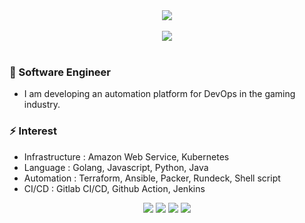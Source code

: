 <div align=center>
  <a href="https://hits.seeyoufarm.com"/><img src="https://hits.seeyoufarm.com/api/count/incr/badge.svg?url=https%3A%2F%2Fgithub.com%2FYonghoChoi"/></a>
</div>
<br>
<div align=center>
  <img align="center" src="https://github-readme-stats-amber-mu.vercel.app/api?username=YonghoChoi&count_private=true&show_icons=true" />
</div>
<br>


### 🌱 Software Engineer
- I am developing an automation platform for DevOps in the gaming industry.


### ⚡ Interest
- Infrastructure : Amazon Web Service, Kubernetes
- Language : Golang, Javascript, Python, Java
- Automation : Terraform, Ansible, Packer, Rundeck, Shell script
- CI/CD : Gitlab CI/CD, Github Action, Jenkins


<div align=center>
<a href="https://yongho1037.tistory.com/"/><img src="http://img.shields.io/badge/-Tech%20blog-black?style=flat-square&logo=github&link=https://yongho1037.tistory.com/"/></a>
<a href="https://www.linkedin.com/in/yongho1037/"/><img src="https://img.shields.io/badge/-LinkedIn-blue?style=flat-square&logo=Linkedin&logoColor=white&link=https://www.linkedin.com/in/yongho1037/"/></a>
<a href="https://www.facebook.com/yongho1037/"/><img src="https://img.shields.io/badge/facebook-1877f2?style=flat-square&logo=facebook&logoColor=white&link=https://www.facebook.com/yongho42"/></a>
<a href="mailto:yongho1037@gmail.com"/><img src="https://img.shields.io/badge/Gmail-d14836?style=flat-square&logo=Gmail&logoColor=white&link=mailto:yongho1037@gmail.com"/></a>
</div>
